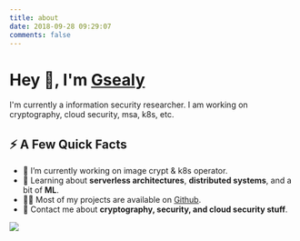 ```yaml
---
title: about
date: 2018-09-28 09:29:07
comments: false
---
```


# Hey 👋, I'm [Gsealy](https://gsealy.cn/)

I'm currently a information security researcher. I am working on cryptography, cloud security, msa, k8s, etc.

## ⚡️ A Few Quick Facts


- 🔭 I’m currently working on image crypt &amp; k8s operator.
- 🧐 Learning about <strong>serverless architectures</strong>, <strong>distributed systems</strong>, and a bit of <strong>ML</strong>.
- 👨‍💻 Most of my projects are available on [Github](https://github.com/Gsealy).
- 💬 Contact me about <strong>cryptography, security, and cloud security stuff</strong>.

![](https://media1.giphy.com/media/13HgwGsXF0aiGY/giphy.gif)
